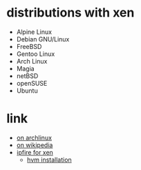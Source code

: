 # distributions with xen

* Alpine Linux
* Debian GNU/Linux
* FreeBSD
* Gentoo Linux
* Arch Linux
* Magia
* netBSD
* openSUSE
* Ubuntu

# link

* [on archlinux](https://wiki.archlinux.org/index.php/Xen)
* [on wikipedia](https://en.wikipedia.org/wiki/Xen)
* [ipfire for xen](http://wiki.ipfire.org/en/virtualization/xen/start)
    * [hvm installation](http://wiki.ipfire.org/en/virtualization/xen/ipfire_as_hvm_with_xen_4.0.1)
